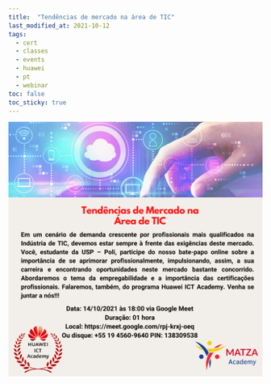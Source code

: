 ```yaml
---
title:  "Tendências de mercado na área de TIC"
last_modified_at: 2021-10-12
tags:
  - cert
  - classes
  - events
  - huawei
  - pt
  - webinar
toc: false
toc_sticky: true
---
```


[![](/assets/images/posts/2021-10-12-tendencias-tic.png)](https://meet.google.com/rpj-krxj-oeq)

